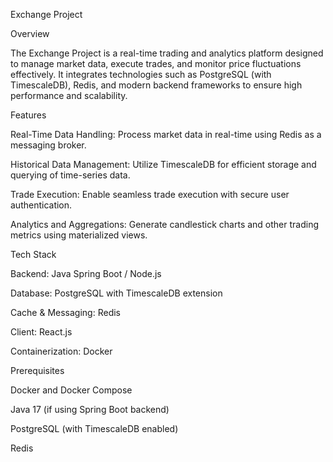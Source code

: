 Exchange Project

Overview

The Exchange Project is a real-time trading and analytics platform designed to manage market data, execute trades, and monitor price fluctuations effectively. It integrates technologies such as PostgreSQL (with TimescaleDB), Redis, and modern backend frameworks to ensure high performance and scalability.

Features

Real-Time Data Handling: Process market data in real-time using Redis as a messaging broker.

Historical Data Management: Utilize TimescaleDB for efficient storage and querying of time-series data.

Trade Execution: Enable seamless trade execution with secure user authentication.

Analytics and Aggregations: Generate candlestick charts and other trading metrics using materialized views.

Tech Stack

Backend: Java Spring Boot / Node.js

Database: PostgreSQL with TimescaleDB extension

Cache & Messaging: Redis

Client: React.js

Containerization: Docker

Prerequisites

Docker and Docker Compose

Java 17 (if using Spring Boot backend)

PostgreSQL (with TimescaleDB enabled)

Redis
